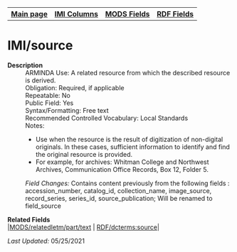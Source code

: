 <!DOCTYPE html>
<html>

<body>
<table style="width:100%">
  <tr>
    <th><a href="index.md">Main page</a></th>
	<th><a href="IMI.md">IMI Columns</a></th>
    <th><a href="MODS.md">MODS Fields</a></th>
    <th><a href="RDF.md">RDF Fields</a></th>
  </tr>
</table>



<h1>IMI/source</h1>
<dl>
  <dt><b>Description</b></dt>
  <dd>ARMINDA Use: A related resource from which the described resource is derived.</dd>
  <dd>Obligation: Required, if applicable</dd>
  <dd>Repeatable: No</dd>
  <dd>Public Field: Yes</dd>
  <dd>Syntax/Formatting: Free text</dd>
  <dd>Recommended Controlled Vocabulary: Local Standards</dd>
  <dd>Notes: 
	<ul>
		<li>Use when the resource is the result of digitization of non-digital originals. In these cases, sufficient information to identify and find the original resource is provided.</li>
		<li>For example, for archives: Whitman College and Northwest Archives, Communication Office Records, Box 12, Folder 5.</li>
	</ul>
  </dd>
  <dd><i>Field Changes: </i>Contains content previously from the following fields : accession_number, catalog_id, collection_name, image_source, record_series, series_id, source_publication; Will be renamed to field_source</dd>
</dl>
<dl>
	<dt><b>Related Fields</b></dt>
		|<a href="mods.relatedItem.part.text.md">MODS/relatedIetm/part/text</a> | <a href="rdf.dcterms.source.md">RDF/dcterms:source</a>|
</dl>
<p><i>Last Updated: </i>05/25/2021</p>
</body>
</html>